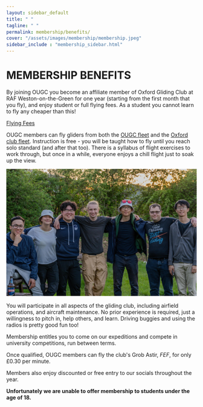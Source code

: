 ```yaml
---
layout: sidebar_default
title: " "
tagline: " "
permalink: membership/benefits/
cover: "/assets/images/membership/membership.jpeg"
sidebar_include : "membership_sidebar.html"
---
```


# MEMBERSHIP BENEFITS
By joining OUGC you become an affiliate member of Oxford Gliding Club at RAF Weston-on-the-Green for one year (starting from the first month that you fly), and enjoy student or full flying fees. As a student you cannot learn to fly any cheaper than this!
<div class="home-button-wrapper">
    <a href="/membership/fees/" class="big-button">Flying Fees</a>
</div>

OUGC members can fly gliders from both the [OUGC fleet](/about_ougc/aircraft/) and the [Oxford club fleet](https://www.oxfordgliding.com/club-fleet). Instruction is free - you will be taught how to fly until you reach solo standard (and after that too). There is a syllabus of flight exercises to work through, but once in a while, everyone enjoys a chill flight just to soak up the view.  

<img src="/assets/images/membership/team.jpeg" alt="team">

You will participate in all aspects of the gliding club, including airfield operations, and aircraft maintenance. No prior experience is required, just a willingness to pitch in, help others, and learn. Driving buggies and using the radios is pretty good fun too!  

Membership entitles you to come on our expeditions and compete in university competitions, run between terms. 

Once qualified, OUGC members can fly the club's Grob Astir, *FEF*, for only £0.30 per minute.

Members also enjoy discounted or free entry to our socials throughout the year.

**Unfortunately we are unable to offer membership to students under the age of 18.**